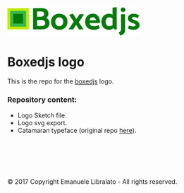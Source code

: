 <img src="logo.svg" alt="boxedjs logo" width="300px" />

# Boxedjs logo

This is the repo for the [boxedjs](https://github.com/10ko/boxedjs) logo.

### Repository content:
 - Logo Sketch file.
 - Logo svg export.
 - Catamaran typeface (original repo [here](https://github.com/VanillaandCream/Catamaran-Tamil)).

<br><br><br><br><br>
© 2017 Copyright Emanuele Libralato - All rights reserved.
